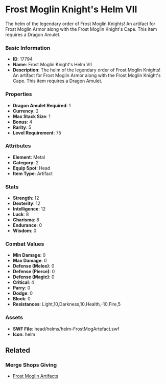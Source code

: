 # Frost Moglin Knight's Helm VII

The helm of the legendary order of Frost Moglin Knights! An artifact for Frost Moglin Armor along with the Frost Moglin Knight's Cape. This item requires a Dragon Amulet.

### Basic Information

- **ID**: 17794
- **Name**: Frost Moglin Knight&#039;s Helm VII
- **Description**: The helm of the legendary order of Frost Moglin Knights! An artifact for Frost Moglin Armor along with the Frost Moglin Knight&#039;s Cape. This item requires a Dragon Amulet.

### Properties

- **Dragon Amulet Required**: 1
- **Currency**: 2
- **Max Stack Size**: 1
- **Bonus**: 4
- **Rarity**: 5
- **Level Requirement**: 75

### Attributes

- **Element**: Metal
- **Category**: 2
- **Equip Spot**: Head
- **Item Type**: Artifact

### Stats

- **Strength**: 12
- **Dexterity**: 12
- **Intelligence**: 12
- **Luck**: 8
- **Charisma**: 8
- **Endurance**: 0
- **Wisdom**: 0

### Combat Values

- **Min Damage**: 0
- **Max Damage**: 0
- **Defense (Melee)**: 0
- **Defense (Pierce)**: 0
- **Defense (Magic)**: 0
- **Critical**: 4
- **Parry**: 0
- **Dodge**: 0
- **Block**: 0
- **Resistances**: Light,10,Darkness,10,Health,-10,Fire,5

### Assets

- **SWF File**: head/helms/helm-FrostMogArtefact.swf
- **Icon**: helm

## Related

### Merge Shops Giving

- [Frost Moglin Artifacts](../merge-shops/285-frost-moglin-artifacts.md)

